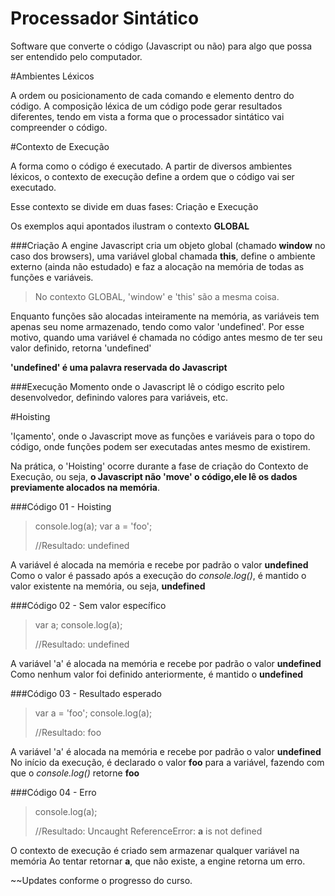 # Processador Sintático

Software que converte o código (Javascript ou não) para algo que possa ser
entendido pelo computador.


#Ambientes Léxicos

A ordem ou posicionamento de cada comando e elemento dentro do código. A
composição léxica de um código pode gerar resultados diferentes, tendo em vista
a forma que o processador sintático vai compreender o código.


#Contexto de Execução

A forma como o código é executado. A partir de diversos ambientes léxicos, o
contexto de execução define a ordem que o código vai ser executado.

Esse contexto se divide em duas fases: Criação e Execução

Os exemplos aqui apontados ilustram o contexto **GLOBAL**

###Criação
A engine Javascript cria um objeto global (chamado **window** no caso dos browsers),
uma variável global chamada **this**, define o ambiente externo (ainda não estudado)
e faz a alocação na memória de todas as funções e variáveis.

>No contexto GLOBAL, 'window' e 'this' são a mesma coisa.

Enquanto funções são alocadas inteiramente na memória, as variáveis tem apenas
seu nome armazenado, tendo como valor 'undefined'. Por esse motivo, quando uma
variável é chamada no código antes mesmo de ter seu valor definido, retorna
'undefined'

**'undefined' é uma palavra reservada do Javascript**

###Execução
Momento onde o Javascript lê o código escrito pelo desenvolvedor, definindo valores
para variáveis, etc.

#Hoisting

'Içamento', onde o Javascript move as funções e variáveis para o topo do código,
onde funções podem ser executadas antes mesmo de existirem.

Na prática, o 'Hoisting' ocorre durante a fase de criação do Contexto de Execução,
ou seja, **o Javascript não 'move' o código,ele lê os dados previamente alocados na
memória**.

###Código 01 - Hoisting
>console.log(a);
>var a = 'foo';
>
>//Resultado: undefined

A variável é alocada na memória e recebe por padrão o valor **undefined**
Como o valor é passado após a execução do *console.log()*, é mantido o valor
existente na memória, ou seja, **undefined**

###Código 02 - Sem valor específico
> var a;
>console.log(a);
>
>//Resultado: undefined

A variável 'a' é alocada na memória e recebe por padrão o valor **undefined**
Como nenhum valor foi definido anteriormente, é mantido o **undefined**

###Código 03 - Resultado esperado
>var a = 'foo';
>console.log(a);
>
>//Resultado: foo

A variável 'a' é alocada na memória e recebe por padrão o valor **undefined**
No início da execução, é declarado o valor **foo** para a variável, fazendo com que
o *console.log()* retorne **foo**

###Código 04 - Erro
>console.log(a);
>
>//Resultado: Uncaught ReferenceError: **a** is not defined

O contexto de execução é criado sem armazenar qualquer variável na memória
Ao tentar retornar **a**, que não existe, a engine retorna um erro.

~~Updates conforme o progresso do curso.
